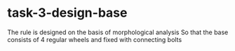 # task-3-design-base
The rule is designed on the basis of morphological analysis
So that the base consists of 4 regular wheels and fixed with connecting bolts
